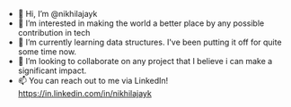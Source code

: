 - 👋 Hi, I’m @nikhilajayk
- 👀 I’m interested in making the world a better place by any possible contribution in tech
- 🌱 I’m currently learning data structures. I've been putting it off for quite some time now.
- 💞️ I’m looking to collaborate on any project that I believe i can make a significant impact.
- 📫 You can reach out to me via LinkedIn! https://in.linkedin.com/in/nikhilajayk

<!---
nikhilajayk/nikhilajayk is a ✨ special ✨ repository because its `README.md` (this file) appears on your GitHub profile.
You can click the Preview link to take a look at your changes.
--->
